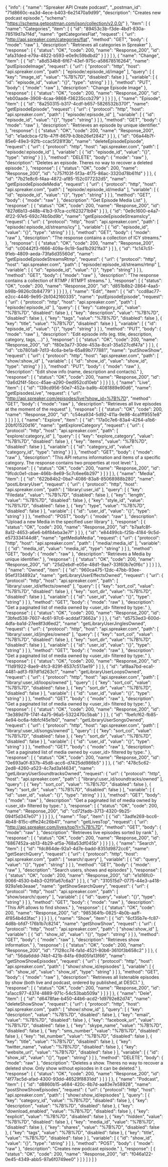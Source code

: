 {
  "info": {
    "name": "Spreaker API Create podcast",
    "_postman_id": "71d8660c-ea3d-4ece-b403-6e21470a9d99",
    "description": "Creates new podcast episode.",
    "schema": "https://schema.getpostman.com/json/collection/v2.0.0/"
  },
  "item": [
    {
      "name": "Categories",
      "item": [
        {
          "id": "89453c3b-f3de-4bd1-830a-78519d7a7f4d",
          "name": "getCategoriesFlat",
          "request": {
            "url": "http://api.spreaker.com/categories/flat",
            "method": "GET",
            "body": {
              "mode": "raw"
            },
            "description": "Retrieves all categories in Spreaker"
          },
          "response": [
            {
              "status": "OK",
              "code": 200,
              "name": "Response_200",
              "id": "afa31ded-e79a-4822-b593-e0e9c59bdbd2"
            }
          ]
        }
      ]
    },
    {
      "name": "Change",
      "item": [
        {
          "id": "a8d534b8-6f67-43ef-975c-a58678516264",
          "name": "putEpisode<episode>Image",
          "request": {
            "url": {
              "protocol": "http",
              "host": "api.spreaker.com",
              "path": [
                "episode/:episode_id/image"
              ],
              "query": [
                {
                  "key": "image_id",
                  "value": "%7B%7D",
                  "disabled": false
                }
              ],
              "variable": [
                {
                  "id": "episode_id",
                  "value": "{}",
                  "type": "string"
                }
              ]
            },
            "method": "PUT",
            "body": {
              "mode": "raw"
            },
            "description": "Change Episode Image"
          },
          "response": [
            {
              "status": "OK",
              "code": 200,
              "name": "Response_200",
              "id": "eb00aade-3908-4caa-9868-f36235ccb279"
            }
          ]
        }
      ]
    },
    {
      "name": "Episode",
      "item": [
        {
          "id": "8a250315-b317-4cdf-b657-5826532b370f",
          "name": "getEpisodeEpisode",
          "request": {
            "url": {
              "protocol": "http",
              "host": "api.spreaker.com",
              "path": [
                "episode/:episode_id"
              ],
              "variable": [
                {
                  "id": "episode_id",
                  "value": "{}",
                  "type": "string"
                }
              ]
            },
            "method": "GET",
            "body": {
              "mode": "raw"
            },
            "description": "Retrieves an episode by unique identifier."
          },
          "response": [
            {
              "status": "OK",
              "code": 200,
              "name": "Response_200",
              "id": "e1adcbca-f21b-47ff-8679-b3bb26ef2842"
            }
          ]
        },
        {
          "id": "06a44b7f-85e6-49e3-92fb-ccac5f281f3b",
          "name": "deleteEpisodeEpisode",
          "request": {
            "url": {
              "protocol": "http",
              "host": "api.spreaker.com",
              "path": [
                "episode/:episode_id"
              ],
              "variable": [
                {
                  "id": "episode_id",
                  "value": "{}",
                  "type": "string"
                }
              ]
            },
            "method": "DELETE",
            "body": {
              "mode": "raw"
            },
            "description": "Deletes an episode. Theres no way to recover a deleted episode."
          },
          "response": [
            {
              "status": "OK",
              "code": 200,
              "name": "Response_200",
              "id": "c757f03f-5f3a-4f75-86ac-3320d78b61fd"
            }
          ]
        },
        {
          "id": "7b21e8c6-f4aa-4872-af85-152c077232d5",
          "name": "getEpisodeEpisodeMedia",
          "request": {
            "url": {
              "protocol": "http",
              "host": "api.spreaker.com",
              "path": [
                "episode/:episode_id/media"
              ],
              "variable": [
                {
                  "id": "episode_id",
                  "value": "{}",
                  "type": "string"
                }
              ]
            },
            "method": "GET",
            "body": {
              "mode": "raw"
            },
            "description": "Get Episode Media List"
          },
          "response": [
            {
              "status": "OK",
              "code": 200,
              "name": "Response_200",
              "id": "827d6b13-d48b-41b3-97ca-ccf623271b94"
            }
          ]
        },
        {
          "id": "0e9c1600-e4a7-4f22-97e5-692c74b5bd9b",
          "name": "getEpisodeEpisodeStreamsIcy",
          "request": {
            "url": {
              "protocol": "http",
              "host": "api.spreaker.com",
              "path": [
                "episode/:episode_id/streams/icy"
              ],
              "variable": [
                {
                  "id": "episode_id",
                  "value": "{}",
                  "type": "string"
                }
              ]
            },
            "method": "GET",
            "body": {
              "mode": "raw"
            },
            "description": "The response contains a collection of ICY streams."
          },
          "response": [
            {
              "status": "OK",
              "code": 200,
              "name": "Response_200",
              "id": "c00442f3-f666-409a-9c19-5ad1b2921fa3"
            }
          ]
        },
        {
          "id": "1c147c51-91eb-4809-aeda-73fa6d35560d",
          "name": "getEpisodeEpisodeStreamsRtmp",
          "request": {
            "url": {
              "protocol": "http",
              "host": "api.spreaker.com",
              "path": [
                "episode/:episode_id/streams/rtmp"
              ],
              "variable": [
                {
                  "id": "episode_id",
                  "value": "{}",
                  "type": "string"
                }
              ]
            },
            "method": "GET",
            "body": {
              "mode": "raw"
            },
            "description": "The response contains a collection of RTMP / RTMPT streams."
          },
          "response": [
            {
              "status": "OK",
              "code": 200,
              "name": "Response_200",
              "id": "d851b8b2-2864-4aa5-b98b-9826c0b84779"
            }
          ]
        }
      ]
    },
    {
      "name": "Edit",
      "item": [
        {
          "id": "ccd8ac77-e2cc-4446-9e95-2b1042160335",
          "name": "putEpisodeEpisode",
          "request": {
            "url": {
              "protocol": "http",
              "host": "api.spreaker.com",
              "path": [
                "episode/:episode_id"
              ],
              "query": [
                {
                  "key": "category_id",
                  "value": "%7B%7D",
                  "disabled": false
                },
                {
                  "key": "description",
                  "value": "%7B%7D",
                  "disabled": false
                },
                {
                  "key": "tags",
                  "value": "%7B%7D",
                  "disabled": false
                },
                {
                  "key": "title",
                  "value": "%7B%7D",
                  "disabled": false
                }
              ],
              "variable": [
                {
                  "id": "episode_id",
                  "value": "{}",
                  "type": "string"
                }
              ]
            },
            "method": "PUT",
            "body": {
              "mode": "raw"
            },
            "description": "Edit episode info (eg. title, description, category, tags, ...)"
          },
          "response": [
            {
              "status": "OK",
              "code": 200,
              "name": "Response_200",
              "id": "f80e3a77-30de-453a-8ca1-35a527cdf47a"
            }
          ]
        },
        {
          "id": "cb7801a8-7d13-4c6a-be1a-65a89b777881",
          "name": "putShowShow",
          "request": {
            "url": {
              "protocol": "http",
              "host": "api.spreaker.com",
              "path": [
                "show/:show_id"
              ],
              "variable": [
                {
                  "id": "show_id",
                  "value": "show_id",
                  "type": "string"
                }
              ]
            },
            "method": "PUT",
            "body": {
              "mode": "raw"
            },
            "description": "Edit show info (name, description and contacts)."
          },
          "response": [
            {
              "status": "OK",
              "code": 200,
              "name": "Response_200",
              "id": "0a6d2f4f-5bcc-45ae-a290-0ed952cd10eb"
            }
          ]
        }
      ]
    },
    {
      "name": "Live",
      "item": [
        {
          "id": "139cd956-50e7-452a-ba9b-4081889e90d6",
          "name": "getEpisodesLive",
          "request": {
            "url": "http://api.spreaker.com/episodes/live?show_id=%7B%7D",
            "method": "GET",
            "body": {
              "mode": "raw"
            },
            "description": "Retrieves all live episodes at the moment of the request"
          },
          "response": [
            {
              "status": "OK",
              "code": 200,
              "name": "Response_200",
              "id": "c54ea934-5d92-411a-9e98-4ca1ff9551e8"
            }
          ]
        }
      ]
    },
    {
      "name": "Explore",
      "item": [
        {
          "id": "17a0c7e6-83a4-4264-a1b6-20bf01520d16",
          "name": "getExploreCategory",
          "request": {
            "url": {
              "protocol": "http",
              "host": "api.spreaker.com",
              "path": [
                "explore/:category_id"
              ],
              "query": [
                {
                  "key": "explore_category",
                  "value": "%7B%7D",
                  "disabled": false
                },
                {
                  "key": "items",
                  "value": "%7B%7D",
                  "disabled": false
                }
              ],
              "variable": [
                {
                  "id": "category_id",
                  "value": "category_id",
                  "type": "string"
                }
              ]
            },
            "method": "GET",
            "body": {
              "mode": "raw"
            },
            "description": "This API returns information and items of a specific category. The response contains two properties at root level:"
          },
          "response": [
            {
              "status": "OK",
              "code": 200,
              "name": "Response_200",
              "id": "9fcdc0e1-cbae-466b-8e69-5c7c6ee6b297"
            }
          ]
        }
      ]
    },
    {
      "name": "Media",
      "item": [
        {
          "id": "622b84b2-0ba7-4086-83a8-85068988b280",
          "name": "postLibraryUser",
          "request": {
            "url": {
              "protocol": "http",
              "host": "api.spreaker.com",
              "path": [
                "library/:user_id"
              ],
              "query": [
                {
                  "key": "Filedata",
                  "value": "%7B%7D",
                  "disabled": false
                },
                {
                  "key": "length",
                  "value": "%7B%7D",
                  "disabled": false
                },
                {
                  "key": "style_id",
                  "value": "%7B%7D",
                  "disabled": false
                },
                {
                  "key": "type",
                  "value": "%7B%7D",
                  "disabled": false
                }
              ],
              "variable": [
                {
                  "id": "user_id",
                  "value": "{}",
                  "type": "string"
                }
              ]
            },
            "method": "POST",
            "body": {
              "mode": "raw"
            },
            "description": "Upload a new Media in the specified user library"
          },
          "response": [
            {
              "status": "OK",
              "code": 200,
              "name": "Response_200",
              "id": "b7aafc8f-8a12-4653-a6e6-b6f84eba3e7f"
            }
          ]
        },
        {
          "id": "e84499cb-f25b-4184-9c5d-e573334144d8",
          "name": "getMediaMedia",
          "request": {
            "url": {
              "protocol": "http",
              "host": "api.spreaker.com",
              "path": [
                "media/:media_id"
              ],
              "variable": [
                {
                  "id": "media_id",
                  "value": "media_id",
                  "type": "string"
                }
              ]
            },
            "method": "GET",
            "body": {
              "mode": "raw"
            },
            "description": "Retrieves a Media by unique identifier."
          },
          "response": [
            {
              "status": "OK",
              "code": 200,
              "name": "Response_200",
              "id": "25d2ebdf-e05e-48d1-9ae7-33f60b7e0f6c"
            }
          ]
        }
      ]
    },
    {
      "name": "Owned",
      "item": [
        {
          "id": "960ca475-12dc-47bb-93ee-95ef3134892a",
          "name": "getLibraryUserEffectsOwned",
          "request": {
            "url": {
              "protocol": "http",
              "host": "api.spreaker.com",
              "path": [
                "library/:user_id/effects/owned"
              ],
              "query": [
                {
                  "key": "sort_col",
                  "value": "%7B%7D",
                  "disabled": false
                },
                {
                  "key": "sort_dir",
                  "value": "%7B%7D",
                  "disabled": false
                }
              ],
              "variable": [
                {
                  "id": "user_id",
                  "value": "{}",
                  "type": "string"
                }
              ]
            },
            "method": "GET",
            "body": {
              "mode": "raw"
            },
            "description": "Get a paginated list of media owned by <user_id> filtered by type:."
          },
          "response": [
            {
              "status": "OK",
              "code": 200,
              "name": "Response_200",
              "id": "3bfed538-7607-4c61-97c6-acddaf73662a"
            }
          ]
        },
        {
          "id": "d5753ed3-600d-4dfa-ba1d-27ee8f3d6ed2",
          "name": "getLibraryUserJinglesOwned",
          "request": {
            "url": {
              "protocol": "http",
              "host": "api.spreaker.com",
              "path": [
                "library/:user_id/jingles/owned"
              ],
              "query": [
                {
                  "key": "sort_col",
                  "value": "%7B%7D",
                  "disabled": false
                },
                {
                  "key": "sort_dir",
                  "value": "%7B%7D",
                  "disabled": false
                }
              ],
              "variable": [
                {
                  "id": "user_id",
                  "value": "{}",
                  "type": "string"
                }
              ]
            },
            "method": "GET",
            "body": {
              "mode": "raw"
            },
            "description": "Get a paginated list of media owned by <user_id> filtered by type:."
          },
          "response": [
            {
              "status": "OK",
              "code": 200,
              "name": "Response_200",
              "id": "11d91922-8ae9-4fc3-829f-8537c517ae19"
            }
          ]
        },
        {
          "id": "af8aa7bd-eca1-4481-adf3-f97df1d263c1",
          "name": "getLibraryUserLoopsOwned",
          "request": {
            "url": {
              "protocol": "http",
              "host": "api.spreaker.com",
              "path": [
                "library/:user_id/loops/owned"
              ],
              "query": [
                {
                  "key": "sort_col",
                  "value": "%7B%7D",
                  "disabled": false
                },
                {
                  "key": "sort_dir",
                  "value": "%7B%7D",
                  "disabled": false
                }
              ],
              "variable": [
                {
                  "id": "user_id",
                  "value": "{}",
                  "type": "string"
                }
              ]
            },
            "method": "GET",
            "body": {
              "mode": "raw"
            },
            "description": "Get a paginated list of media owned by <user_id> filtered by type:."
          },
          "response": [
            {
              "status": "OK",
              "code": 200,
              "name": "Response_200",
              "id": "3e389d79-174f-4a75-96a5-5322470c5bab"
            }
          ]
        },
        {
          "id": "fbefcf62-fb85-4e94-bc6a-fdbfcf45e1b0",
          "name": "getLibraryUserSongsOwned",
          "request": {
            "url": {
              "protocol": "http",
              "host": "api.spreaker.com",
              "path": [
                "library/:user_id/songs/owned"
              ],
              "query": [
                {
                  "key": "sort_col",
                  "value": "%7B%7D",
                  "disabled": false
                },
                {
                  "key": "sort_dir",
                  "value": "%7B%7D",
                  "disabled": false
                }
              ],
              "variable": [
                {
                  "id": "user_id",
                  "value": "{}",
                  "type": "string"
                }
              ]
            },
            "method": "GET",
            "body": {
              "mode": "raw"
            },
            "description": "Get a paginated list of media owned by <user_id> filtered by type:."
          },
          "response": [
            {
              "status": "OK",
              "code": 200,
              "name": "Response_200",
              "id": "0e693a0f-837b-45d8-acc6-d7425dd986b5"
            }
          ]
        },
        {
          "id": "478c5c62-2ed8-4260-a523-4c7ad3a14634",
          "name": "getLibraryUserSoundtracksOwned",
          "request": {
            "url": {
              "protocol": "http",
              "host": "api.spreaker.com",
              "path": [
                "library/:user_id/soundtracks/owned"
              ],
              "query": [
                {
                  "key": "sort_col",
                  "value": "%7B%7D",
                  "disabled": false
                },
                {
                  "key": "sort_dir",
                  "value": "%7B%7D",
                  "disabled": false
                }
              ],
              "variable": [
                {
                  "id": "user_id",
                  "value": "{}",
                  "type": "string"
                }
              ]
            },
            "method": "GET",
            "body": {
              "mode": "raw"
            },
            "description": "Get a paginated list of media owned by <user_id> filtered by type:."
          },
          "response": [
            {
              "status": "OK",
              "code": 200,
              "name": "Response_200",
              "id": "cd72fadb-3713-4320-9b25-094f5d347e07"
            }
          ]
        }
      ]
    },
    {
      "name": "Top",
      "item": [
        {
          "id": "3adfe269-bcc6-4b48-815c-dffe24c26b41",
          "name": "getLivesTop",
          "request": {
            "url": "http://api.spreaker.com/lives/top?I=%7B%7D",
            "method": "GET",
            "body": {
              "mode": "raw"
            },
            "description": "Retrieves live episodes sorted by rank"
          },
          "response": [
            {
              "status": "OK",
              "code": 200,
              "name": "Response_200",
              "id": "6867452a-ab13-4b29-af5a-768a53df045b"
            }
          ]
        }
      ]
    },
    {
      "name": "Search",
      "item": [
        {
          "id": "fdc864de-92a1-4d7e-badd-8351d9872cc6",
          "name": "getSearchQuery",
          "request": {
            "url": {
              "protocol": "http",
              "host": "api.spreaker.com",
              "path": [
                "search/:query"
              ],
              "variable": [
                {
                  "id": "query",
                  "value": "{}",
                  "type": "string"
                }
              ]
            },
            "method": "GET",
            "body": {
              "mode": "raw"
            },
            "description": "Search users, shows and episodes"
          },
          "response": [
            {
              "status": "OK",
              "code": 200,
              "name": "Response_200",
              "id": "e1d16fc0-9066-4530-b4b3-02f91a67c6a3"
            }
          ]
        },
        {
          "id": "310515d7-0775-44e3-a418-929a1eb3eaae",
          "name": "getShowSearchQuery",
          "request": {
            "url": {
              "protocol": "http",
              "host": "api.spreaker.com",
              "path": [
                "show/search/:query"
              ],
              "variable": [
                {
                  "id": "query",
                  "value": "{}",
                  "type": "string"
                }
              ]
            },
            "method": "GET",
            "body": {
              "mode": "raw"
            },
            "description": "This API allows to find shows."
          },
          "response": [
            {
              "status": "OK",
              "code": 200,
              "name": "Response_200",
              "id": "985364fb-0825-4b0b-aaff-4f854b4d3fac"
            }
          ]
        }
      ]
    },
    {
      "name": "Show",
      "item": [
        {
          "id": "6cf35b7e-fc87-4d8b-bfd7-176b1b7c8214",
          "name": "getShowShow",
          "request": {
            "url": {
              "protocol": "http",
              "host": "api.spreaker.com",
              "path": [
                "show/:show_id"
              ],
              "variable": [
                {
                  "id": "show_id",
                  "value": "{}",
                  "type": "string"
                }
              ]
            },
            "method": "GET",
            "body": {
              "mode": "raw"
            },
            "description": "Retrieves show information."
          },
          "response": [
            {
              "status": "OK",
              "code": 200,
              "name": "Response_200",
              "id": "7128cc74-fa1d-4521-80b6-3610f3b658c2"
            }
          ]
        },
        {
          "id": "56da6ddd-74b1-421b-84fa-69d05fa13f66",
          "name": "getShowShowEpisodes",
          "request": {
            "url": {
              "protocol": "http",
              "host": "api.spreaker.com",
              "path": [
                "show/:show_id/episodes"
              ],
              "variable": [
                {
                  "id": "show_id",
                  "value": "show_id",
                  "type": "string"
                }
              ]
            },
            "method": "GET",
            "body": {
              "mode": "raw"
            },
            "description": "Retrieves all listenable episodes by show (both live and podcast, ordered by published_at DESC)."
          },
          "response": [
            {
              "status": "OK",
              "code": 200,
              "name": "Response_200",
              "id": "a1acc977-4374-4889-971c-54c53bab509a"
            }
          ]
        }
      ]
    },
    {
      "name": "Dele",
      "item": [
        {
          "id": "d6478fae-b450-44b6-acd2-1d9792e82d74",
          "name": "deleteShowShow",
          "request": {
            "url": {
              "protocol": "http",
              "host": "api.spreaker.com",
              "path": [
                "show/:show_id"
              ],
              "query": [
                {
                  "key": "description",
                  "value": "%7B%7D",
                  "disabled": false
                },
                {
                  "key": "email",
                  "value": "%7B%7D",
                  "disabled": false
                },
                {
                  "key": "facebook_url",
                  "value": "%7B%7D",
                  "disabled": false
                },
                {
                  "key": "skype_name",
                  "value": "%7B%7D",
                  "disabled": false
                },
                {
                  "key": "sms_number",
                  "value": "%7B%7D",
                  "disabled": false
                },
                {
                  "key": "tel_number",
                  "value": "%7B%7D",
                  "disabled": false
                },
                {
                  "key": "title",
                  "value": "%7B%7D",
                  "disabled": false
                },
                {
                  "key": "twitter_name",
                  "value": "%7B%7D",
                  "disabled": false
                },
                {
                  "key": "website_url",
                  "value": "%7B%7D",
                  "disabled": false
                }
              ],
              "variable": [
                {
                  "id": "show_id",
                  "value": "{}",
                  "type": "string"
                }
              ]
            },
            "method": "DELETE",
            "body": {
              "mode": "raw"
            },
            "description": "Deletes a show. Theres no way to recover a deleted show. Only show without episodes in it can be deleted."
          },
          "response": [
            {
              "status": "OK",
              "code": 200,
              "name": "Response_200",
              "id": "4f77ac5d-afad-4300-93dd-46529f8831dd"
            }
          ]
        }
      ]
    },
    {
      "name": "Podcast",
      "item": [
        {
          "id": "d8860b15-a684-420c-8b7d-aa83e7e58928",
          "name": "postShowShowEpisodes",
          "request": {
            "url": {
              "protocol": "http",
              "host": "api.spreaker.com",
              "path": [
                "show/:show_id/episodes"
              ],
              "query": [
                {
                  "key": "category_id",
                  "value": "%7B%7D",
                  "disabled": false
                },
                {
                  "key": "description",
                  "value": "%7B%7D",
                  "disabled": false
                },
                {
                  "key": "download_enabled",
                  "value": "%7B%7D",
                  "disabled": false
                },
                {
                  "key": "explicit",
                  "value": "%7B%7D",
                  "disabled": false
                },
                {
                  "key": "hidden",
                  "value": "%7B%7D",
                  "disabled": false
                },
                {
                  "key": "media_id",
                  "value": "%7B%7D",
                  "disabled": false
                },
                {
                  "key": "shares",
                  "value": "%7B%7D",
                  "disabled": false
                },
                {
                  "key": "tags",
                  "value": "%7B%7D",
                  "disabled": false
                },
                {
                  "key": "title",
                  "value": "%7B%7D",
                  "disabled": false
                }
              ],
              "variable": [
                {
                  "id": "show_id",
                  "value": "{}",
                  "type": "string"
                }
              ]
            },
            "method": "POST",
            "body": {
              "mode": "raw"
            },
            "description": "Creates new podcast episode."
          },
          "response": [
            {
              "status": "OK",
              "code": 200,
              "name": "Response_200",
              "id": "f046a122-0e45-4349-abb5-97a6f0749ee0"
            }
          ]
        }
      ]
    }
  ]
}